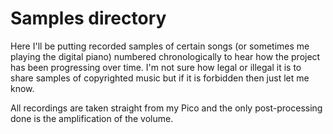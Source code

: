 # Samples directory

Here I'll be putting recorded samples of certain songs (or sometimes me playing the digital piano) numbered chronologically to hear how the project has been progressing over time. I'm not sure how legal or illegal it is to share samples of copyrighted music but if it is forbidden then just let me know.

All recordings are taken straight from my Pico and the only post-processing done is the amplification of the volume.